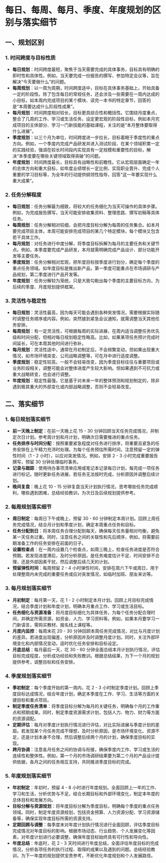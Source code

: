 # 每日、每周、每月、季度、年度规划的区别与落实细节

## 一、规划区别

### 1. 时间跨度与目标性质

- **每日规划**：时间跨度最短，聚焦于当天需要完成的具体事务，目标具有明确的即时性和具体性。例如，当天要完成一份报告的撰写、参加特定会议等，旨在解决“今天要做什么”的问题。
- **每周规划**：以一周为周期，时间跨度适中，目标在具体事务基础上，开始具备一定的阶段性。除了包含每日的常规任务，还会涉及一些需要在一周内达成的小目标，如本周内完成项目的某个模块、读完一本书的特定章节，回答的是“本周要达成什么阶段性成果”。
- **每月规划**：时间跨度相对较长，目标更具综合性和概括性。它围绕月度重点，整合了几周的工作、学习或生活任务，设定更宏观的阶段性目标，例如本月完成项目的主体部分、学习一门新技能的基础课程，关注的是“本月整体要取得什么进展”。
- **季度规划**：以三个月为单位，时间跨度进一步拉长，目标着眼于季度性的重点方向。例如，一个季度内完成产品研发并进入测试阶段、在某个领域积累一定的实践经验，强调在较长时间段内实现具有一定规模和重要性的目标，解决“本季度要在哪些关键领域取得突破”的问题。
- **年度规划**：时间跨度最长，目标具有战略性和前瞻性。它从宏观层面确定一年的总体方向和重大目标，如年度业绩增长一定比例、实现职业晋升、完成个人重要的学习目标等，为全年的行动提供纲领性指导，回答“这一年要实现什么重大成果”。

### 2. 任务分解程度

- **每日规划**：任务分解最为细致，将较大的任务细化为当天可操作的具体步骤。例如，为完成报告撰写，当天可能安排收集资料、整理思路、撰写初稿等具体任务。
- **每周规划**：任务分解相对较细，会把月度目标分解为每周的任务集合。如本月要完成项目主体，本周可能安排完成项目的某几个特定模块，每个模块又包含若干具体工作。
- **每月规划**：对任务进行中度分解，将季度目标拆解为每月的主要任务和关键节点。例如，本季度要完成产品研发，本月就需明确完成产品设计、部分功能开发等主要任务。
- **季度规划**：任务分解相对宏观，把年度目标按季度进行划分，确定每个季度的重点任务领域。如年度目标是推出新产品，第一季度可能重点在市场调研与产品规划，第二季度进行产品开发等。
- **年度规划**：任务分解较为笼统，只是大致勾勒出每个季度的主要目标方向，为后续的季度、月度规划提供框架。

### 3. 灵活性与稳定性

- **每日规划**：灵活性最高，因为每天可能会遇到各种突发情况，需要根据实际随时调整任务顺序或内容。例如，突然接到紧急会议通知，就需调整当天其他任务安排。
- **每周规划**：有一定灵活性，可根据每周的实际进展，在周内适当调整任务优先级和时间分配，但相对每日规划稳定性略高。比如，如果某项任务预计完成时间延长，可在本周其他时间进行弥补。
- **每月规划**：灵活性适中，通常在月初制定后，不会频繁变动，但如果出现重大情况，如市场环境突变、公司战略调整等，可在月中进行适度调整。
- **季度规划**：稳定性较高，一般不会轻易改变，因为季度目标往往与重要项目或业务阶段相关，调整可能会对整体进度产生较大影响。但如果遇到不可抗力或重大战略转变，也会进行调整。
- **年度规划**：稳定性最强，它是基于对未来一年的整体预测和规划制定的，除非遇到极其重大的外部变化或内部战略调整，否则不会轻易改变。

## 二、落实细节

### 1. 每日规划落实细节

- **前一天晚上制定**：在前一天晚上花 15 - 30 分钟回顾当天任务完成情况，并制定次日计划。参考周计划和月计划，明确次日需要推进的重点任务。
- **任务排序与时间分配**：按照重要紧急程度对任务进行排序，将重要且紧急的任务安排在上午精力充沛时处理。为每个任务预估所需时间，注意预留一定的弹性时间（1 - 2 小时），以应对突发情况。例如，安排 2 - 3 小时完成重要报告撰写，预留 30 分钟处理临时事务。
- **记录与跟踪**：使用待办事项清单应用或笔记本记录每日计划，每完成一项任务进行标记。随时更新任务进展，若任务无法按时完成，分析原因并调整后续计划。
- **晚间复盘**：晚上花 10 - 15 分钟复盘当天计划执行情况，思考哪些任务完成顺利，哪些遇到困难，总结经验教训，为次日及后续规划提供参考。

### 2. 每周规划落实细节

- **周日制定**：每周日下午或晚上，预留 30 - 60 分钟制定本周计划。回顾上周任务完成情况，结合月计划和季度计划，确定本周重点任务和目标。
- **任务分配到日**：将本周任务合理分配到每天，确保每天任务量相对均衡，避免某一天任务过重。同时，注意任务之间的关联性和先后顺序，例如，将需要前期准备工作的任务安排在前面的日子。
- **设置检查点**：在一周内设置几个检查点，如周三晚上，检查任务进度是否符合预期。若发现进度滞后，及时分析原因，是任务难度估计不足、时间安排不合理，还是外部因素干扰，然后调整后续几天的计划。
- **预留弹性时间**：每周预留 2 - 4 小时弹性时间，安排在周六下午或周日，用于处理整周内未完成的重要任务或应对突发情况，如临时加班、朋友来访等。

### 3. 每月规划落实细节

- **月初制定**：每月第一天，花 1 - 2 小时制定本月计划。回顾上月目标完成情况，结合季度计划和年度计划，明确本月重点工作、学习或生活目标。
- **任务细化与资源准备**：将月度目标细化为具体任务，为每个任务分配合理时间，并确定所需资源，如资金、人力、学习资料等。例如，如果本月要学习一门新语言，需购买教材、报名线上课程等。
- **月度内监控**：每周末花 20 - 30 分钟回顾本周任务完成情况，对比与月度计划的差异。若进度出现偏差，分析原因并及时调整月度计划。同时，关注外部环境变化和内部情况变动，适时优化任务安排和目标设定。
- **月底总结**：每月最后一天，花 30 - 60 分钟全面总结本月计划执行情况，评估目标完成程度，分析成功经验和失败教训。根据总结结果，为下一个月的规划提供参考，调整目标和任务安排。

### 4. 季度规划落实细节

- **季初制定**：每个季度开始的第一周内，花 2 - 3 小时制定季度计划。回顾上季度目标达成情况，结合年度计划，确定本季度在工作、学习、生活等方面的关键目标和重点项目。
- **制定季度任务清单**：将季度目标分解为每月的关键任务，明确每个月的工作重点和预期成果。同时，制定季度资源需求计划，包括人力、物力、财力等方面的资源调配。
- **定期评估**：每月对季度计划执行情况进行评估，对比实际进展与季度计划的差距。若发现某个月任务完成不理想，及时分析原因，是市场环境变化、资源不足，还是计划本身不合理，然后调整后续两个月的计划，确保季度目标的实现。
- **跨月协调**：注意各月任务之间的协调与衔接，确保季度内工作、学习或生活的连续性和整体性。例如，第一个月的市场调研结果要为第二个月的产品设计提供依据，各月之间的任务相互支持，共同推进季度目标的完成。

### 5. 年度规划落实细节

- **年初制定**：年初时，预留 4 - 8 小时进行年度规划。全面回顾上一年的工作、学习和生活，分析优势与不足，结合长期目标和外部环境变化，制定本年度的总体目标和发展方向。
- **目标分解与资源规划**：将年度目标分解为季度目标，明确每个季度的重点任务领域。同时，制定年度资源规划，包括资金预算、人力资源分配、学习资源储备等，确保实现年度目标所需的资源支持。
- **定期回顾与调整**：每季度末对年度计划执行情况进行全面回顾，评估季度目标完成情况对年度目标的影响。根据市场动态、行业趋势、个人发展变化等因素，对年度计划进行必要调整，确保年度目标始终具有可行性和导向性。
- **年度总结**：年底时，花 2 - 3 天时间进行年度总结，全面评估年度目标的完成情况，分析各项任务的执行过程、取得的成果以及遇到的问题。总结经验教训，为下一年度的规划提供宝贵参考，不断优化年度规划和个人发展路径。
